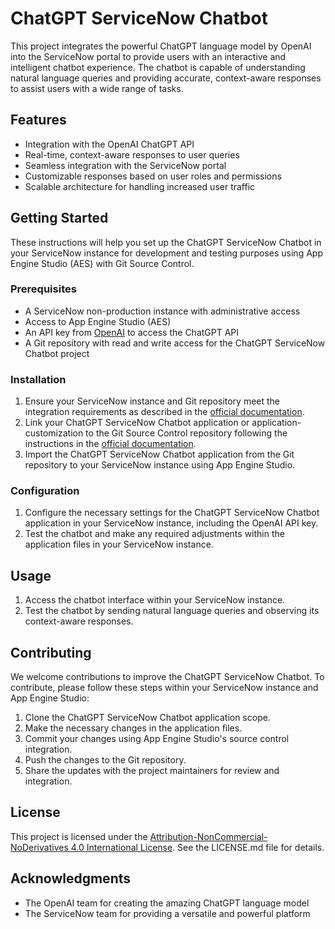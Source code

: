 # ChatGPT ServiceNow Chatbot

This project integrates the powerful ChatGPT language model by OpenAI into the ServiceNow portal to provide users with an interactive and intelligent chatbot experience. The chatbot is capable of understanding natural language queries and providing accurate, context-aware responses to assist users with a wide range of tasks.

## Features

- Integration with the OpenAI ChatGPT API
- Real-time, context-aware responses to user queries
- Seamless integration with the ServiceNow portal
- Customizable responses based on user roles and permissions
- Scalable architecture for handling increased user traffic

## Getting Started

These instructions will help you set up the ChatGPT ServiceNow Chatbot in your ServiceNow instance for development and testing purposes using App Engine Studio (AES) with Git Source Control.

### Prerequisites

- A ServiceNow non-production instance with administrative access
- Access to App Engine Studio (AES)
- An API key from [OpenAI](https://beta.openai.com/signup/) to access the ChatGPT API
- A Git repository with read and write access for the ChatGPT ServiceNow Chatbot project

### Installation

1. Ensure your ServiceNow instance and Git repository meet the integration requirements as described in the [official documentation](https://docs.servicenow.com/bundle/utah-release-notes/page/app-engine-studio/source-control-integration.html).
2. Link your ChatGPT ServiceNow Chatbot application or application-customization to the Git Source Control repository following the instructions in the [official documentation](https://docs.servicenow.com/bundle/utah-release-notes/page/app-engine-studio/link-an-application-to-source-control.html).
3. Import the ChatGPT ServiceNow Chatbot application from the Git repository to your ServiceNow instance using App Engine Studio.

### Configuration

1. Configure the necessary settings for the ChatGPT ServiceNow Chatbot application in your ServiceNow instance, including the OpenAI API key.
2. Test the chatbot and make any required adjustments within the application files in your ServiceNow instance.

## Usage

1. Access the chatbot interface within your ServiceNow instance.
2. Test the chatbot by sending natural language queries and observing its context-aware responses.

## Contributing

We welcome contributions to improve the ChatGPT ServiceNow Chatbot. To contribute, please follow these steps within your ServiceNow instance and App Engine Studio:

1. Clone the ChatGPT ServiceNow Chatbot application scope.
2. Make the necessary changes in the application files.
3. Commit your changes using App Engine Studio's source control integration.
4. Push the changes to the Git repository.
5. Share the updates with the project maintainers for review and integration.

## License

This project is licensed under the [Attribution-NonCommercial-NoDerivatives 4.0 International License](LICENSE.md). See the LICENSE.md file for details.

## Acknowledgments

- The OpenAI team for creating the amazing ChatGPT language model
- The ServiceNow team for providing a versatile and powerful platform
